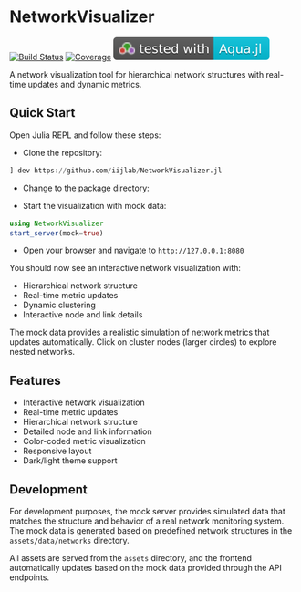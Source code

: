 # NetworkVisualizer

[![Build Status](https://github.com/iijlab/NetworkVisualizer.jl/actions/workflows/CI.yml/badge.svg?branch=main)](https://github.com/iijlab/NetworkVisualizer.jl/actions/workflows/CI.yml?query=branch%3Amain)
[![Coverage](https://codecov.io/gh/iijlab/NetworkVisualizer.jl/branch/main/graph/badge.svg)](https://codecov.io/gh/iijlab/NetworkVisualizer.jl)
[![Aqua](https://raw.githubusercontent.com/JuliaTesting/Aqua.jl/master/badge.svg)](https://github.com/JuliaTesting/Aqua.jl)

A network visualization tool for hierarchical network structures with real-time updates and dynamic metrics.

## Quick Start

Open Julia REPL and follow these steps:

- Clone the repository:

```julia
] dev https://github.com/iijlab/NetworkVisualizer.jl
```

- Change to the package directory:

- Start the visualization with mock data:

```julia
using NetworkVisualizer
start_server(mock=true)
```

- Open your browser and navigate to `http://127.0.0.1:8080`

You should now see an interactive network visualization with:

- Hierarchical network structure
- Real-time metric updates
- Dynamic clustering
- Interactive node and link details

The mock data provides a realistic simulation of network metrics that updates automatically. Click on cluster nodes (larger circles) to explore nested networks.

## Features

- Interactive network visualization
- Real-time metric updates
- Hierarchical network structure
- Detailed node and link information
- Color-coded metric visualization
- Responsive layout
- Dark/light theme support

## Development

For development purposes, the mock server provides simulated data that matches the structure and behavior of a real network monitoring system. The mock data is generated based on predefined network structures in the `assets/data/networks` directory.

All assets are served from the `assets` directory, and the frontend automatically updates based on the mock data provided through the API endpoints.
